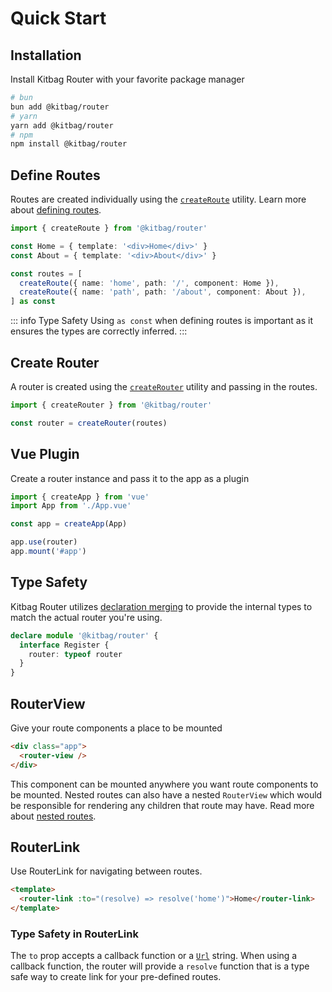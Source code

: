 # Quick Start

## Installation

Install Kitbag Router with your favorite package manager

```bash
# bun
bun add @kitbag/router
# yarn
yarn add @kitbag/router
# npm
npm install @kitbag/router
```

## Define Routes

Routes are created individually using the [`createRoute`](/api/functions/createRoute) utility. Learn more about [defining routes](/core-concepts/routes).

```ts
import { createRoute } from '@kitbag/router'

const Home = { template: '<div>Home</div>' }
const About = { template: '<div>About</div>' }

const routes = [
  createRoute({ name: 'home', path: '/', component: Home }),
  createRoute({ name: 'path', path: '/about', component: About }),
] as const
```

::: info Type Safety
Using `as const` when defining routes is important as it ensures the types are correctly inferred.
:::

## Create Router

A router is created using the [`createRouter`](/api/functions/createRouter) utility and passing in the routes.

```ts
import { createRouter } from '@kitbag/router'

const router = createRouter(routes)
```

## Vue Plugin

Create a router instance and pass it to the app as a plugin

```ts {6}
import { createApp } from 'vue'
import App from './App.vue'

const app = createApp(App)

app.use(router)
app.mount('#app')
```

## Type Safety

Kitbag Router utilizes [declaration merging](https://www.typescriptlang.org/docs/handbook/declaration-merging.html) to provide the internal types to match the actual router you're using.

```ts
declare module '@kitbag/router' {
  interface Register {
    router: typeof router
  }
}
```

## RouterView

Give your route components a place to be mounted

```html
<div class="app">
  <router-view />
</div>
```

This component can be mounted anywhere you want route components to be mounted. Nested routes can also have a nested `RouterView` which would be responsible for rendering any children that route may have. Read more about [nested routes](/core-concepts/routes#parent).

## RouterLink

Use RouterLink for navigating between routes.

```html
<template>
  <router-link :to="(resolve) => resolve('home')">Home</router-link>
</template>
```

### Type Safety in RouterLink

The `to` prop accepts a callback function or a [`Url`](/api/types/Url) string. When using a callback function, the router will provide a `resolve` function that is a type safe way to create link for your pre-defined routes.
